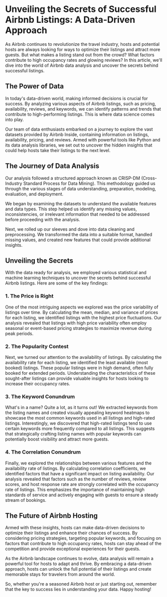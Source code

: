 
# Unveiling the Secrets of Successful Airbnb Listings: A Data-Driven Approach

As Airbnb continues to revolutionize the travel industry, hosts and potential hosts are always looking for ways to optimize their listings and attract more guests. But what makes a listing stand out from the crowd? What factors contribute to high occupancy rates and glowing reviews? In this article, we'll dive into the world of Airbnb data analysis and uncover the secrets behind successful listings.

## The Power of Data

In today's data-driven world, making informed decisions is crucial for success. By analyzing various aspects of Airbnb listings, such as pricing, availability, reviews, and keywords, we can identify patterns and trends that contribute to high-performing listings. This is where data science comes into play.

Our team of data enthusiasts embarked on a journey to explore the vast datasets provided by Airbnb Inside, containing information on listings, availability, pricing, and reviews. Armed with powerful tools like Python and its data analysis libraries, we set out to uncover the hidden insights that could help hosts take their listings to the next level.

## The Journey of Data Analysis

Our analysis followed a structured approach known as CRISP-DM (Cross-Industry Standard Process for Data Mining). This methodology guided us through the various stages of data understanding, preparation, modeling, evaluation, and deployment.

We began by examining the datasets to understand the available features and data types. This step helped us identify any missing values, inconsistencies, or irrelevant information that needed to be addressed before proceeding with the analysis.

Next, we rolled up our sleeves and dove into data cleaning and preprocessing. We transformed the data into a suitable format, handled missing values, and created new features that could provide additional insights.

## Unveiling the Secrets

With the data ready for analysis, we employed various statistical and machine learning techniques to uncover the secrets behind successful Airbnb listings. Here are some of the key findings:

### 1. The Price is Right

One of the most intriguing aspects we explored was the price variability of listings over time. By calculating the mean, median, and variance of prices for each listing, we identified listings with the highest price fluctuations. Our analysis revealed that listings with high price variability often employ seasonal or event-based pricing strategies to maximize revenue during peak periods.

### 2. The Popularity Contest

Next, we turned our attention to the availability of listings. By calculating the availability rate for each listing, we identified the least available (most booked) listings. These popular listings were in high demand, often fully booked for extended periods. Understanding the characteristics of these sought-after listings can provide valuable insights for hosts looking to increase their occupancy rates.

### 3. The Keyword Conundrum

What's in a name? Quite a lot, as it turns out! We extracted keywords from the listing names and created visually appealing keyword heatmaps to showcase the most common keywords used in all listings and high-rated listings. Interestingly, we discovered that high-rated listings tend to use certain keywords more frequently compared to all listings. This suggests that strategically crafting listing names with popular keywords can potentially boost visibility and attract more guests.

### 4. The Correlation Conundrum

Finally, we explored the relationships between various features and the availability rate of listings. By calculating correlation coefficients, we identified factors that have a significant impact on listing availability. Our analysis revealed that factors such as the number of reviews, review scores, and host response rate are strongly correlated with the occupancy rate of listings. This emphasizes the importance of maintaining high standards of service and actively engaging with guests to ensure a steady stream of bookings.

## The Future of Airbnb Hosting

Armed with these insights, hosts can make data-driven decisions to optimize their listings and enhance their chances of success. By considering pricing strategies, targeting popular keywords, and focusing on factors that contribute to high occupancy rates, hosts can stay ahead of the competition and provide exceptional experiences for their guests.

As the Airbnb landscape continues to evolve, data analysis will remain a powerful tool for hosts to adapt and thrive. By embracing a data-driven approach, hosts can unlock the full potential of their listings and create memorable stays for travelers from around the world.

So, whether you're a seasoned Airbnb host or just starting out, remember that the key to success lies in understanding your data. Happy hosting!
